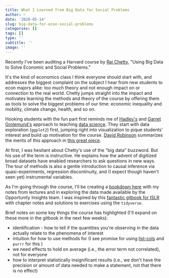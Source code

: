 ```yaml
---
title: What I Learned from Big Data for Social Problems
author: ~
date: '2020-05-14'
slug: big-data-for-econ-social-problems
categories: []  
tags: []
type: ''
subtitle: ''
image: ''
---
```

Recently  I've been auditing a Harvard course by [Raj Chetty](http://www.rajchetty.com/), "Using Big Data to Solve Economic and Social Problems."

It's the kind of economics class I think everyone should start with, and addresses the biggest complaint on the subject I hear from new students to econ majors alike: too much theory and not enough impact on or connection to the real world. Chetty jumps straight into the impact and motivates learning the methods and theory of the course by offering them as tools to solve the biggest problems of our time: economic inequality and mobility, climate change, health, and so on. 

Hooking students with the fun part first reminds me of [Hadley's](http://hadley.nz/) and [Garret Grolemund's](https://rstudio.com/speakers/garrett-grolemund/) approach to teaching [data science](https://r4ds.had.co.nz/). They start with data exploration (`ggplot2`) first, jumping right into visualization to pique students' interest and build up motivation for the course. [David Robinson](http://varianceexplained.org/about/) summarizes the merits of this approach in [this great piece](http://varianceexplained.org/r/teach-tidyverse/).

At first, I was hesitant about Chetty's use of the "big data" buzzword. But his use of the term is instructive. He explains how the advent of digitized broad datasets have enabled researchers to ask questions in new ways. The tour of methods is also a gentle introduction to causal inference via quasi-experiments, regression discontinuity, and (I expect though haven't seen yet) instrumental variables.

As I'm going through the course, I'll be creating a [bookdown here](https://seamus-mckinsey.github.io/data_solve_econ_social_problems/) with my notes from lectures and in exploring the data made available by the Opportunity Insights team. I was inspired by this [fantastic gitbook for ISLR](https://beaulucas.github.io/tidy_islr/) with chapter notes and solutions to exercises using the `tidyverse`.

Brief notes on some key things the course has highlighted (I'll expand on these more in the gitbook in the next few weeks):
- identification - how to tell if the quantities you're observing in the data actually relate to the phenomena of interest
- intuition for how to use methods for (I see promise for using [list-cols](https://r4ds.had.co.nz/many-models.html) and `purrr` for this )
- we need effects to hold on average (i.e., the error term not correlated), not for everyone
- how to interpret statistically insignificant results (i.e., we don't have the precision or amount of data needed to make a statement, not that there is no effect)
